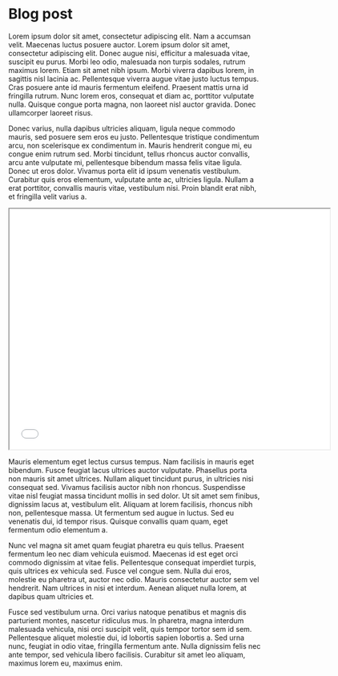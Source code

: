 # Blog post

Lorem ipsum dolor sit amet, consectetur adipiscing elit. Nam a accumsan velit. Maecenas luctus posuere auctor. Lorem ipsum dolor sit amet, consectetur adipiscing elit. Donec augue nisi, efficitur a malesuada vitae, suscipit eu purus. Morbi leo odio, malesuada non turpis sodales, rutrum maximus lorem. Etiam sit amet nibh ipsum. Morbi viverra dapibus lorem, in sagittis nisl lacinia ac. Pellentesque viverra augue vitae justo luctus tempus. Cras posuere ante id mauris fermentum eleifend. Praesent mattis urna id fringilla rutrum. Nunc lorem eros, consequat et diam ac, porttitor vulputate nulla. Quisque congue porta magna, non laoreet nisl auctor gravida. Donec ullamcorper laoreet risus.

Donec varius, nulla dapibus ultricies aliquam, ligula neque commodo mauris, sed posuere sem eros eu justo. Pellentesque tristique condimentum arcu, non scelerisque ex condimentum in. Mauris hendrerit congue mi, eu congue enim rutrum sed. Morbi tincidunt, tellus rhoncus auctor convallis, arcu ante vulputate mi, pellentesque bibendum massa felis vitae ligula. Donec ut eros dolor. Vivamus porta elit id ipsum venenatis vestibulum. Curabitur quis eros elementum, vulputate ante ac, ultricies ligula. Nullam a erat porttitor, convallis mauris vitae, vestibulum nisi. Proin blandit erat nibh, et fringilla velit varius a.

<!--	Exported from Voyant Tools (voyant-tools.org).
The iframe src attribute below uses a relative protocol to better function with both
http and https sites, but if you're embedding this into a local web page (file protocol)
you should add an explicit protocol (https if you're using voyant-tools.org, otherwise
it depends on this server.
Feel free to change the height and width values or other styling below: -->
<iframe style='width: 640px; height: 480px;' src='//voyant-tools.org/tool/Trends/?query=forms*&query=forms&query=computing*&corpus=8f257e950d2d29593919cb5cdf7d53d4'></iframe>

Mauris elementum eget lectus cursus tempus. Nam facilisis in mauris eget bibendum. Fusce feugiat lacus ultrices auctor vulputate. Phasellus porta non mauris sit amet ultrices. Nullam aliquet tincidunt purus, in ultricies nisi consequat sed. Vivamus facilisis auctor nibh non rhoncus. Suspendisse vitae nisl feugiat massa tincidunt mollis in sed dolor. Ut sit amet sem finibus, dignissim lacus at, vestibulum elit. Aliquam at lorem facilisis, rhoncus nibh non, pellentesque massa. Ut fermentum sed augue in luctus. Sed eu venenatis dui, id tempor risus. Quisque convallis quam quam, eget fermentum odio elementum a.

Nunc vel magna sit amet quam feugiat pharetra eu quis tellus. Praesent fermentum leo nec diam vehicula euismod. Maecenas id est eget orci commodo dignissim at vitae felis. Pellentesque consequat imperdiet turpis, quis ultrices ex vehicula sed. Fusce vel congue sem. Nulla dui eros, molestie eu pharetra ut, auctor nec odio. Mauris consectetur auctor sem vel hendrerit. Nam ultrices in nisi et interdum. Aenean aliquet nulla lorem, at dapibus quam ultricies et.

Fusce sed vestibulum urna. Orci varius natoque penatibus et magnis dis parturient montes, nascetur ridiculus mus. In pharetra, magna interdum malesuada vehicula, nisi orci suscipit velit, quis tempor tortor sem id sem. Pellentesque aliquet molestie dui, id lobortis sapien lobortis a. Sed urna nunc, feugiat in odio vitae, fringilla fermentum ante. Nulla dignissim felis nec ante tempor, sed vehicula libero facilisis. Curabitur sit amet leo aliquam, maximus lorem eu, maximus enim.
